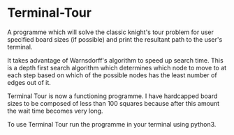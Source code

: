 # Terminal-Tour
A programme which will solve the classic knight's tour problem for user specified board sizes (if possible) and print the resultant path to the user's terminal.

It takes advantage of Warnsdorff's algorithm to speed up search time. This is a depth first search algorithm which determines which node to move to at each step based on which of the possible nodes has the least number of edges out of it.

Terminal Tour is now a functioning programme. I have hardcapped board sizes to be composed of less than 100 squares because after this amount the wait time becomes very long.

To use Terminal Tour run the programme in your terminal using python3.
